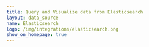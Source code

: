 ```yaml
---
title: Query and Visualize data from Elasticsearch
layout: data_source
name: Elasticsearch
logo: /img/integrations/elasticsearch.png
show_on_homepage: true
---
```

